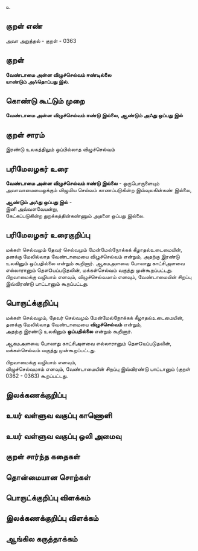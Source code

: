 உ

## குறள் எண் 

அவா அறுத்தல் - குறள் - 0363  

## குறள் 

**வேண்டாமை அன்ன விழுச்செல்வம் ஈண்டில்லை  
யாண்டும் அஃதொப்பது இல்.**

## கொண்டு கூட்டும் முறை

**வேண்டாமை அன்ன விழுச்செல்வம் ஈண்டு இல்லை, ஆண்டும் அஃது ஒப்பது இல்**

## குறள் சாரம் 

இரண்டு உலகத்திலும் ஒப்பில்லாத விழுச்செல்வம்   

## பரிமேலழகர் உரை

**வேண்டாமை அன்ன விழுச்செல்வம் ஈண்டு இல்லை** - ஒருபொருளையும் அவாவாமையைஒக்கும் விழுமிய செல்வம் காணப்படுகின்ற இவ்வுலகின்கண் இல்லை,  

**ஆண்டும் அஃது ஒப்பது இல்** -  
இனி அவ்வளவேயன்று,  
கேட்கப்படுகின்ற துறக்கத்தின்கண்ணும் அதனை ஒப்பது இல்லை.  

## பரிமேலழகர் உரைகுறிப்பு   

மக்கள் செல்வமும் தேவர் செல்வமும் மேன்மேல்நோக்கக் கீழாதல்உடைமையின், தனக்கு மேலில்லாத வேண்டாமையை விழுச்செல்வம் என்றும், அதற்கு இரண்டு உலகினும் ஒப்பதில்லை என்றும் கூறினார். ஆகமஅளவை போலாது காட்சிஅளவை எல்லாரானும் தௌ¤யப்படுதலின், மக்கள்செல்வம் வகுத்து முன்கூறப்பட்டது. பிறவாமைக்கு வழியாம் எனவும், விழுச்செல்வமாம் எனவும், வேண்டாமையின் சிறப்பு இவ்விரண்டு பாட்டானும் கூறப்பட்டது.   

## பொருட்க்குறிப்பு 

மக்கள் செல்வமும், தேவர் செல்வமும் மேன்மேல்நோக்கக் கீழாதல்உடைமையின்,   
தனக்கு மேலில்லாத வேண்டாமையை **விழுச்செல்வம்** என்றும்,   
அதற்கு இரண்டு உலகினும் **ஒப்பதில்லை** என்றும் கூறினார்.  

ஆகமஅளவை போலாது காட்சிஅளவை எல்லாரானும் தௌ¤யப்படுதலின், மக்கள்செல்வம் வகுத்து முன்கூறப்பட்டது.  

பிறவாமைக்கு வழியாம் எனவும்,  
விழுச்செல்வமாம் எனவும், வேண்டாமையின் சிறப்பு இவ்விரண்டு பாட்டானும் (குறள் 0362 - 0363)  கூறப்பட்டது.   

## இலக்கணக்குறிப்பு  


## உயர் வள்ளுவ வகுப்பு காணொளி


## உயர் வள்ளுவ வகுப்பு ஒலி அமைவு 

 
## குறள் சார்ந்த கதைகள் 


## தொன்மையான சொற்கள்


## பொருட்க்குறிப்பு விளக்கம்


## இலக்கணக்குறிப்பு விளக்கம்


## ஆங்கில கருத்தாக்கம் 


